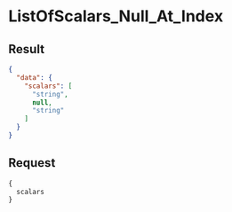 # ListOfScalars_Null_At_Index

## Result

```json
{
  "data": {
    "scalars": [
      "string",
      null,
      "string"
    ]
  }
}
```

## Request

```graphql
{
  scalars
}
```

